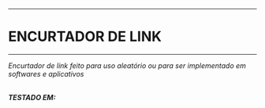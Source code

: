 <hr><h1>ENCURTADOR DE LINK</h1><hr>

<i>Encurtador de link feito para uso aleatório ou para ser implementado em softwares e aplicativos</i>

</br><strong><i>TESTADO EM:</i></strong>
